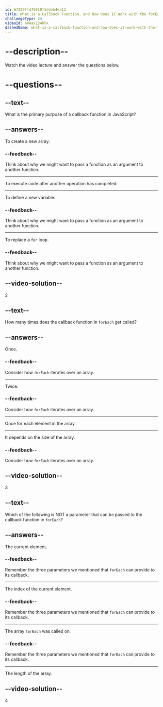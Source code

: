 ```yaml
---
id: 67329ffd75010f5ddeb4ea13
title: What Is a Callback Function, and How Does It Work with the forEach Method?
challengeType: 24
videoId: nVAaxZ34khk
dashedName: what-is-a-callback-function-and-how-does-it-work-with-the-foreach-method
---
```


# --description--

Watch the video lecture and answer the questions below.

# --questions--

## --text--

What is the primary purpose of a callback function in JavaScript?

## --answers--

To create a new array.

### --feedback--

Think about why we might want to pass a function as an argument to another function.

---

To execute code after another operation has completed.

---

To define a new variable.

### --feedback--

Think about why we might want to pass a function as an argument to another function.

---

To replace a `for` loop.

### --feedback--

Think about why we might want to pass a function as an argument to another function.

## --video-solution--

2

## --text--

How many times does the callback function in `forEach` get called?

## --answers--

Once.

### --feedback--

Consider how `forEach` iterates over an array.

---

Twice.

### --feedback--

Consider how `forEach` iterates over an array.

---

Once for each element in the array.

---

It depends on the size of the array.

### --feedback--

Consider how `forEach` iterates over an array.

## --video-solution--

3

## --text--

Which of the following is NOT a parameter that can be passed to the callback function in `forEach`?

## --answers--

The current element.

### --feedback--

Remember the three parameters we mentioned that `forEach` can provide to its callback.

---

The index of the current element.

### --feedback--

Remember the three parameters we mentioned that `forEach` can provide to its callback.

---

The array `forEach` was called on.

### --feedback--

Remember the three parameters we mentioned that `forEach` can provide to its callback.

---

The length of the array.

## --video-solution--

4
